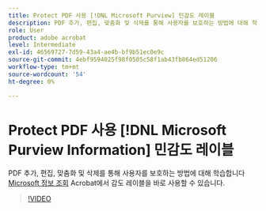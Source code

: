 ```yaml
---
title: Protect PDF 사용 [!DNL Microsoft Purview] 민감도 레이블
description: PDF 추가, 편집, 맞춤화 및 삭제를 통해 사용자를 보호하는 방법에 대해 학습합니다 [!DNL Microsoft Purview] Acrobat에서 바로 감도 레이블
role: User
product: adobe acrobat
level: Intermediate
exl-id: 46569727-7d59-43a4-ae4b-bf9b51ec0e9c
source-git-commit: 4ebf9594025f98f0505c58f1ab43fb864ed51206
workflow-type: tm+mt
source-wordcount: '54'
ht-degree: 0%

---
```


# Protect PDF 사용 [!DNL Microsoft Purview Information] 민감도 레이블

PDF 추가, 편집, 맞춤화 및 삭제를 통해 사용자를 보호하는 방법에 대해 학습합니다 [Microsoft 정보 조회](https://learn.microsoft.com/en-us/microsoft-365/compliance/information-protection?view=o365-worldwide) Acrobat에서 감도 레이블을 바로 사용할 수 있습니다.

>[!VIDEO](https://video.tv.adobe.com/v/3410552?quality=12&learn=on&hidetitle=true)
